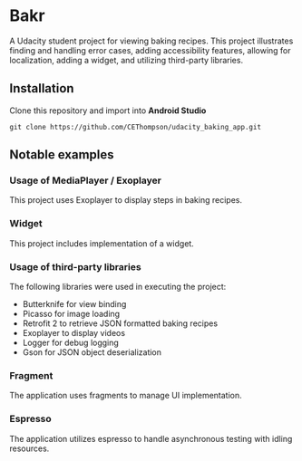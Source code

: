 # Bakr

A Udacity student project for viewing baking recipes. This project illustrates finding and handling error cases, adding accessibility features, allowing for localization, adding a widget, and utilizing third-party libraries.

## Installation

Clone this repository and import into **Android Studio**

`git clone https://github.com/CEThompson/udacity_baking_app.git`

## Notable examples

### Usage of MediaPlayer / Exoplayer

This project uses Exoplayer to display steps in baking recipes.

### Widget

This project includes implementation of a widget.

### Usage of third-party libraries

The following libraries were used in executing the project:

* Butterknife for view binding
* Picasso for image loading
* Retrofit 2 to retrieve JSON formatted baking recipes
* Exoplayer to display videos
* Logger for debug logging
* Gson for JSON object deserialization

### Fragment

The application uses fragments to manage UI implementation.

### Espresso

The application utilizes espresso to handle asynchronous testing with idling resources.








